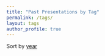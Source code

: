 ```yaml
---
title: "Past Presentations by Tag"
permalink: /tags/
layout: tags
author_profile: true
---
```

Sort by [year](/years/)
